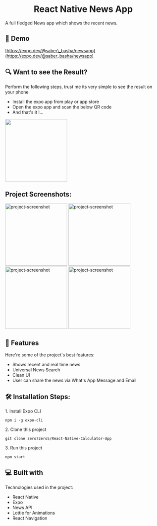 <h1 align="center" id="title">React Native News App</h1>

<p id="description">A full fledged News app which shows the recent news.</p>

<h2>🚀 Demo</h2>

[https://expo.dev/@saber\_basha/newsapp](https://expo.dev/@saber_basha/newsapp)
<h2>🔍 Want to see the Result?</h2>

Perform the following steps, trust me its very simple to see the result on your phone
*   Install the expo app from play or app store
*   Open the expo app and scan the below QR code
*   And that's it !...
<img src="https://qr.expo.dev/expo-go?owner=saber_basha&slug=newsapp&releaseChannel=default&host=exp.host"  height="200/">
<h2>Project Screenshots:</h2>

<img src="https://www.linkpicture.com/q/1_1277.jpg" alt="project-screenshot" width="200/" >

<img src="https://www.linkpicture.com/q/2_915.jpg" alt="project-screenshot" width="200/">

<img src="https://www.linkpicture.com/q/3_658.jpg" alt="project-screenshot" width="200/">

<img src="https://www.linkpicture.com/q/4_515.jpg" alt="project-screenshot" width="200/">

  
  
<h2>🧐 Features</h2>

Here're some of the project's best features:

*   Shows recent and real time news
*   Universal News Search
*   Clean UI
*   User can share the news via What's App Message and Email

<h2>🛠️ Installation Steps:</h2>

<p>1. Install Expo CLI</p>

```
npm i -g expo-cli
```

<p>2. Clone this project</p>

```
git clone zero7zero5/React-Native-Calculator-App
```

<p>3. Run this project</p>

```
npm start
```

  
  
<h2>💻 Built with</h2>

Technologies used in the project:

*   React Native
*   Expo
*   News API
*   Lottie for Animations
*   React Navigation
